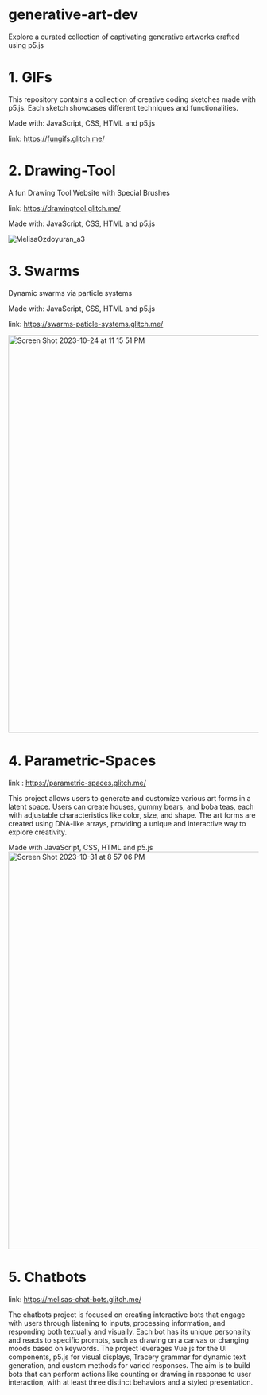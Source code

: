 # generative-art-dev
Explore a curated collection of captivating generative artworks crafted using p5.js
# 1. GIFs

This repository contains a collection of creative coding sketches made with p5.js. Each sketch showcases different techniques and functionalities.

Made with: JavaScript, CSS, HTML and p5.js

link: https://fungifs.glitch.me/


# 2.  Drawing-Tool
A fun Drawing Tool  Website with Special Brushes

link: https://drawingtool.glitch.me/

Made with: JavaScript, CSS, HTML and p5.js

![MelisaOzdoyuran_a3](https://github.com/melisaozdoyuran2001/Drawing-Tool/assets/123209674/48d93141-e995-426c-b9e7-a253a35a45ca)

# 3. Swarms
Dynamic swarms via particle systems

Made with: JavaScript, CSS, HTML and p5.js

link: https://swarms-paticle-systems.glitch.me/


<img width="800" alt="Screen Shot 2023-10-24 at 11 15 51 PM" src="https://github.com/melisaozdoyuran2001/Swarms/assets/123209674/03c054e3-9fa8-41ad-a516-fbd242c6480a">

# 4. Parametric-Spaces


link : https://parametric-spaces.glitch.me/


This project allows users to generate and customize various art forms in a latent space. Users can create houses, gummy bears, and boba teas, each with adjustable characteristics like color, size, and shape. The art forms are created using DNA-like arrays, providing a unique and interactive way to explore creativity.

Made with JavaScript, CSS, HTML and p5.js
<img width="800" alt="Screen Shot 2023-10-31 at 8 57 06 PM" src="https://github.com/melisaozdoyuran2001/Parametric-Spaces/assets/123209674/61c2eeae-b65b-4694-b59f-95614b2c1bd1">

# 5. Chatbots 

link: https://melisas-chat-bots.glitch.me/

The chatbots project is focused on creating interactive bots that engage with users through listening to inputs, processing information, and responding both textually and visually. Each bot has its unique personality and reacts to specific prompts, such as drawing on a canvas or changing moods based on keywords. The project leverages Vue.js for the UI components, p5.js for visual displays, Tracery grammar for dynamic text generation, and custom methods for varied responses. The aim is to build bots that can perform actions like counting or drawing in response to user interaction, with at least three distinct behaviors and a styled presentation.
